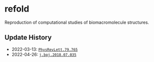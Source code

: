 # refold

Reproduction of computational studies of biomacromolecule structures.

## Update History

* 2022-03-13: [`PhysRevLett.79.765`](notebooks/PhysRevLett.79.765.ipynb)
* 2022-04-26: [`j.bpj.2018.07.035`](notebooks/j.bpj.2018.07.035.ipynb)
